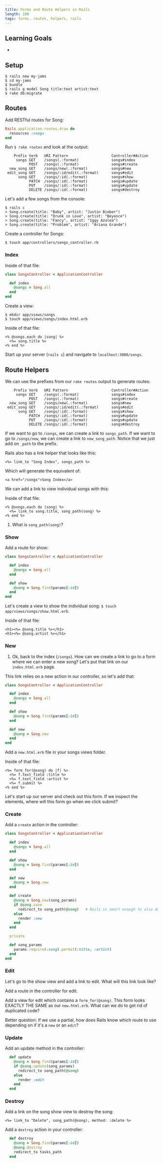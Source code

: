 ```yaml
---
title: Forms and Route Helpers in Rails
length: 180
tags: forms, routes, helpers, rails
---
```


## Learning Goals

* 

## Setup

```
$ rails new my-jams
$ cd my-jams
$ bundle
$ rails g model Song title:text artist:text
$ rake db:migrate
```

## Routes

Add RESTful routes for Song:

```ruby
Rails.application.routes.draw do
  resources :songs
end
```

Run `$ rake routes` and look at the output:

```
    Prefix Verb   URI Pattern                    Controller#Action
     songs GET    /songs(.:format)               songs#index
           POST   /songs(.:format)               songs#create
  new_song GET    /songs/new(.:format)           songs#new
 edit_song GET    /songs/:id/edit(.:format)      songs#edit
      song GET    /songs/:id(.:format)           songs#show
           PATCH  /songs/:id(.:format)           songs#update
           PUT    /songs/:id(.:format)           songs#update
           DELETE /songs/:id(.:format)           songs#destroy
```

Let's add a few songs from the console:

```
$ rails c
> Song.create(title: "Baby", artist: "Justin Bieber")
> Song.create(title: "Drunk in Love", artist: "Beyonce")
> Song.create(title: "Fancy", artist: "Iggy Azalea")
> Song.create(title: "Problem", artist: "Ariana Grande")
```

Create a controller for Songs:

```
$ touch app/controllers/songs_controller.rb
```

### Index

Inside of that file:

```ruby
class SongsController < ApplicationController

  def index
    @songs = Song.all
  end
end
```

Create a view:

```
$ mkdir app/views/songs
$ touch app/views/songs/index.html.erb
```

Inside of that file:

```erb
<% @songs.each do |song| %>
  <%= song.title %>
<% end %>
```

Start up your server (`rails s`) and navigate to `localhost:3000/songs`.

## Route Helpers

We can use the prefixes from our `rake routes` output to generate routes:

```
    Prefix Verb   URI Pattern                    Controller#Action
     songs GET    /songs(.:format)               songs#index
           POST   /songs(.:format)               songs#create
  new_song GET    /songs/new(.:format)           songs#new
 edit_song GET    /songs/:id/edit(.:format)      songs#edit
      song GET    /songs/:id(.:format)           songs#show
           PATCH  /songs/:id(.:format)           songs#update
           PUT    /songs/:id(.:format)           songs#update
           DELETE /songs/:id(.:format)           songs#destroy
```

If we want to go to `/songs`, we can create a link to `songs_path`. If we want to go to `/songs/new`, we can create a link to `new_song_path`. Notice that we just add on `_path` to the prefix. 

Rails also has a link helper that looks like this:

```erb
<%= link_to "Song Index", songs_path %>
```

Which will generate the equivalent of:

```erb
<a href="/songs">Song Index</a>
```

We can add a link to view individual songs with this:

Inside of that file:

```erb
<% @songs.each do |song| %>
  <%= link_to song.title, song_path(song) %>
<% end %>
```

1) What is `song_path(song)`?

### Show

Add a route for show:

```ruby
class SongsController < ApplicationController

  def index
    @songs = Song.all
  end

  def show
    @song = Song.find(params[:id])
  end
end
```

Let's create a view to show the individual song: `$ touch app/views/songs/show.html.erb`.

Inside of that file:

```erb
<h1><%= @song.title %></h1>
<h1><%= @song.artist %></h1>
```

### New

1) Ok, back to the index (`/songs`). How can we create a link to go to a form where we can enter a new song? Let's put that link on our `index.html.erb` page.

This link relies on a new action in our controller, so let's add that:

```ruby
class SongsController < ApplicationController

  def index
    @songs = Song.all
  end

  def show
    @song = Song.find(params[:id])
  end

  def new
    @song = Song.new
  end
end
```

Add a `new.html.erb` file in your songs views folder.

Inside of that file:

```erb
<%= form_for(@song) do |f| %>
  <%= f.text_field :title %>
  <%= f.text_field :artist %>
  <%= f.submit %>
<% end %>
```

Let's start up our server and check out this form. If we inspect the elements, where will this form go when we click submit? 

### Create

Add a `create` action in the controller:

```ruby
class SongsController < ApplicationController

  def index
    @songs = Song.all
  end

  def show
    @song = Song.find(params[:id])
  end

  def new
    @song = Song.new
  end

  def create
    @song = Song.new(song_params)
    if @song.save
      redirect_to song_path(@song)   # Rails is smart enough to also do redirect_to @song
    else
      render :new
    end
  end

  private

  def song_params
    params.require(:song).permit(:title, :artist)
  end
end
```

### Edit

Let's go to the show view and add a link to edit. What will this link look like? 

Add a route in the controller for edit.

Add a view for edit which contains a `form_for(@song)`. This form looks EXACTLY THE SAME as our `new.html.erb`. What can we do to get rid of duplicated code? 

Better question: If we use a partial, how does Rails know which route to use depending on if it's a `new` or an `edit`? 

### Update

Add an update method in the controller:

```ruby
  def update
    @song = Song.find(params[:id])
    if @song.update(song_params)
      redirect_to song_path(@song)
    else
      render :edit
    end
  end
```

### Destroy

Add a link on the song show view to destroy the song:

```erb
<%= link_to "Delete", song_path(@song), method: :delete %>
```

Add a `destroy` action in your controller:

```ruby
  def destroy
    @song = Song.find(params[:id])
    @song.destroy
    redirect_to tasks_path
  end
```
